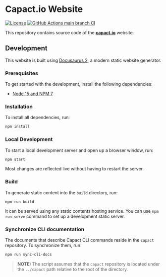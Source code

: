 # Capact.io Website

[![License](https://img.shields.io/badge/License-Apache%202.0-blue.svg)](https://opensource.org/licenses/Apache-2.0)
[![GitHub Actions main branch CI](https://github.com/capactio/website/actions/workflows/branch-build.yaml/badge.svg?branch=main)](https://github.com/capactio/website/actions/workflows/branch-build.yaml?query=branch%3Amain)

This repository contains source code of the [**capact.io**](https://capact.io) website.

## Development

This website is built using [Docusaurus 2](https://docusaurus.io/), a modern static website generator.

### Prerequisites

To get started with the development, install the following dependencies:

- [Node 15 and NPM 7](https://nodejs.org)

### Installation

To install all dependencies, run:

```bash
npm install
```

### Local Development

To start a local development server and open up a browser window, run:

```bash
npm start
```

Most changes are reflected live without having to restart the server.

### Build

To generate static content into the `build` directory, run:

```
npm run build
```

It can be served using any static contents hosting service. You can use `npm run serve` command to set up a development static server.

### Synchronize CLI documentation

The documents that describe Capact CLI commands reside in the `capact` repository. To synchronize them, run:

```bash
npm run sync-cli-docs
```

> **NOTE:** The script assumes that the `capact` repository is located under the `../capact` path relative to the root of the directory.
